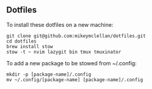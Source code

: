 ## Dotfiles

To install these dotfiles on a new machine:

    git clone git@github.com:mikeymclellan/dotfiles.git
    cd dotfiles
    brew install stow
    stow -t ~ nvim lazygit bin tmux tmuxinator

To add a new package to be stowed from ~/.config:

    mkdir -p [package-name]/.config
    mv ~/.config/[package-name] [package-name]/.config
